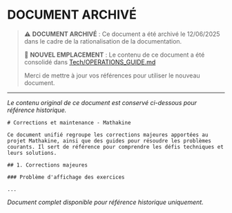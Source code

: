 # DOCUMENT ARCHIVÉ

> ⚠️ **DOCUMENT ARCHIVÉ** : Ce document a été archivé le 12/06/2025 dans le cadre de la rationalisation de la documentation.
>
> 📝 **NOUVEL EMPLACEMENT** : Le contenu de ce document a été consolidé dans [Tech/OPERATIONS_GUIDE.md](../../Tech/OPERATIONS_GUIDE.md)
>
> Merci de mettre à jour vos références pour utiliser le nouveau document.

---

*Le contenu original de ce document est conservé ci-dessous pour référence historique.*

```
# Corrections et maintenance - Mathakine

Ce document unifié regroupe les corrections majeures apportées au projet Mathakine, ainsi que des guides pour résoudre les problèmes courants. Il sert de référence pour comprendre les défis techniques et leurs solutions.

## 1. Corrections majeures

### Problème d'affichage des exercices

...
```

*Document complet disponible pour référence historique uniquement.* 